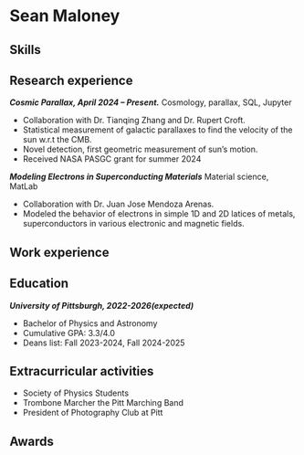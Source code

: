 # Sean Maloney  

## Skills

## Research experience

***Cosmic Parallax, April 2024 – Present.***
Cosmology, parallax, SQL, Jupyter
-	Collaboration with Dr. Tianqing Zhang and Dr. Rupert Croft.
-	Statistical measurement of galactic parallaxes to find the velocity of the sun w.r.t the CMB.
-	Novel detection, first geometric measurement of sun’s motion.
-	Received NASA PASGC grant for summer 2024

***Modeling Electrons in Superconducting Materials***
Material science, MatLab
-	Collaboration with Dr. Juan Jose Mendoza Arenas.
-	Modeled the behavior of electrons in simple 1D and 2D latices of metals, superconductors in various electronic and magnetic fields.

## Work experience

## Education

***University of Pittsburgh, 2022-2026(expected)***  

- Bachelor of Physics and Astronomy
- Cumulative GPA: 3.3/4.0
- Deans list: Fall 2023-2024, Fall 2024-2025  

## Extracurricular activities

-	Society of Physics Students
-	Trombone Marcher the Pitt Marching Band
-	President of Photography Club at Pitt

## Awards

